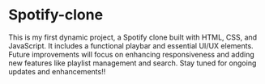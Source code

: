 # Spotify-clone
This is my first dynamic project, a Spotify clone built with HTML, CSS, and JavaScript. It includes a functional playbar and essential UI/UX elements. Future improvements will focus on enhancing responsiveness and adding new features like playlist management and search. Stay tuned for ongoing updates and enhancements!!
